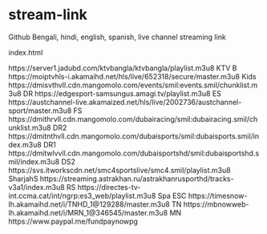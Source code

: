 # stream-link
Github Bengali, hindi, english, spanish, live channel streaming link 

index.html
<html>
    <body>
https://server1.jadubd.com/ktvbangla/ktvbangla/playlist.m3u8 KTV B 
https://moiptvhls-i.akamaihd.net/hls/live/652318/secure/master.m3u8 Kids 
https://dmisvthvll.cdn.mangomolo.com/events/smil:events.smil/chunklist.m3u8 DR
https://edgesport-samsungus.amagi.tv/playlist.m3u8 ES
https://austchannel-live.akamaized.net/hls/live/2002736/austchannel-sport/master.m3u8 FS
https://dmithrvll.cdn.mangomolo.com/dubairacing/smil:dubairacing.smil/chunklist.m3u8 DR2
https://dmitnthvll.cdn.mangomolo.com/dubaisports/smil:dubaisports.smil/index.m3u8 DR1
https://dmitwlvvll.cdn.mangomolo.com/dubaisportshd/smil:dubaisportshd.smil/index.m3u8 DS2
https://svs.itworkscdn.net/smc4sportslive/smc4.smil/playlist.m3u8 SharjahS
https://streaming.astrakhan.ru/astrakhanrusporthd/tracks-v3a1/index.m3u8 RS
https://directes-tv-int.ccma.cat/int/ngrp:es3_web/playlist.m3u8 Spa ESC
https://timesnow-lh.akamaihd.net/i/TNHD_1@129288/master.m3u8 TN
https://mbnowweb-lh.akamaihd.net/i/MRN_1@346545/master.m3u8 MN
https://www.paypal.me/fundpaynowpg
     </body>
</html>



